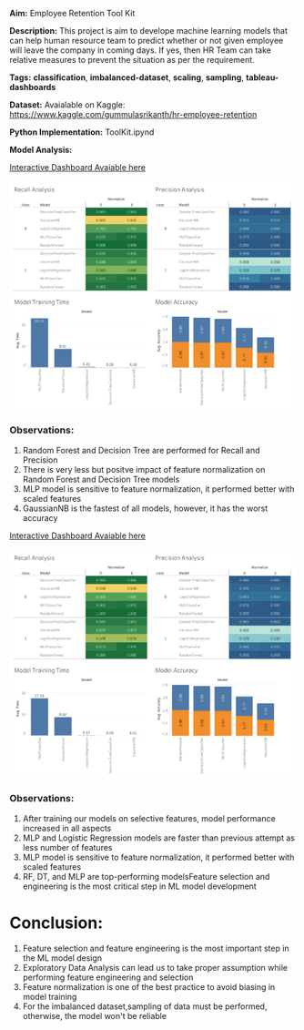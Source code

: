**Aim:** Employee Retention Tool Kit

**Description:** This project is aim to develope machine learning models that can help human resource team to predict whether or not given employee will leave the company in coming days. If yes, then HR Team can take relative measures to prevent the situation as per the requirement.

**Tags:** **classification**, **imbalanced-dataset**, **scaling**, **sampling**, **tableau-dashboards**

**Dataset:** Avaialable on Kaggle: https://www.kaggle.com/gummulasrikanth/hr-employee-retention

**Python Implementation:** ToolKit.ipynd

**Model Analysis:** 

[Interactive Dashboard Avaiable here](https://public.tableau.com/profile/pramod.nagare#!/vizhome/EmployeeRetentionToolKitModelPerformanceAnalysis1/ModelAnalysis)

<img src= Model%20Analysis/Model%20Analysis%201.png>

### Observations:

1. Random Forest and Decision Tree are performed for Recall and Precision
2. There is very less but positve impact of feature normalization on Random Forest and Decision Tree models
3. MLP model is sensitive to feature normalization, it performed better with scaled features
4. GaussianNB is the fastest of all models, however, it has the worst accuracy

[Interactive Dashboard Avaiable here](https://public.tableau.com/profile/pramod.nagare#!/vizhome/EmployeeRetentionToolKitModelPerformanceAnalysis2/ModelAnalysis)

<img src= Model%20Analysis/Model%20Analysis%202.png>

### Observations:

1. After training our models on selective features, model performance increased in all aspects
2. MLP and Logistic Regression models are faster than previous attempt as less number of features
3. MLP model is sensitive to feature normalization, it performed better with scaled features
4. RF, DT, and MLP are top-performing modelsFeature selection and engineering is the most critical step in ML model development


# Conclusion:

1. Feature selection and feature engineering is the most important step in the ML model design
2. Exploratory Data Analysis can lead us to take proper assumption while performing feature engineering and selection 
3. Feature normalization is one of the best practice to avoid biasing in model training
4. For the imbalanced dataset,sampling of data must be performed, otherwise, the model won't be reliable
